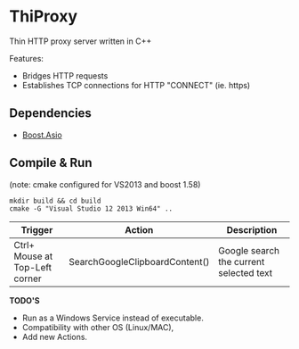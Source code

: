 # ThiProxy
Thin HTTP proxy server written in C++


Features:
  - Bridges HTTP requests
  - Establishes TCP connections for HTTP "CONNECT" (ie. https)

## Dependencies
  - [Boost.Asio](https://http://www.boost.org/doc/libs/master/doc/html/boost_asio.html)

## Compile & Run
(note: cmake configured for VS2013 and boost 1.58)
```
mkdir build && cd build
cmake -G "Visual Studio 12 2013 Win64" ..

```




| Trigger                            | Action                            | Description
|----------------------------------- | --------------------------------- | ----------
| Ctrl+ Mouse at Top-Left corner     | SearchGoogleClipboardContent()    | Google search the current selected text  

**TODO'S**
  - Run as a Windows Service instead of executable.
  - Compatibility with other OS (Linux/MAC),
  - Add new Actions.
  
 